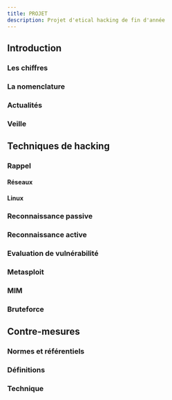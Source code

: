 ```yaml
---
title: PROJET
description: Projet d'etical hacking de fin d'année
---
```


## Introduction

### Les chiffres

### La nomenclature

### Actualités

### Veille

## Techniques de hacking

### Rappel

#### Réseaux

#### Linux

### Reconnaissance passive

### Reconnaissance active

### Evaluation de vulnérabilité

### Metasploit

### MIM

### Bruteforce

## Contre-mesures

### Normes et référentiels

### Définitions

### Technique
